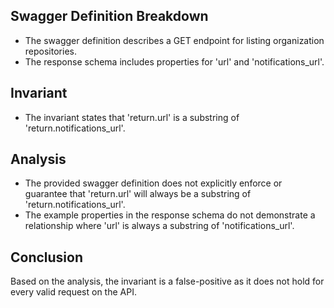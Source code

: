 ## Swagger Definition Breakdown
- The swagger definition describes a GET endpoint for listing organization repositories.
- The response schema includes properties for 'url' and 'notifications_url'.

## Invariant
- The invariant states that 'return.url' is a substring of 'return.notifications_url'.

## Analysis
- The provided swagger definition does not explicitly enforce or guarantee that 'return.url' will always be a substring of 'return.notifications_url'.
- The example properties in the response schema do not demonstrate a relationship where 'url' is always a substring of 'notifications_url'.

## Conclusion
Based on the analysis, the invariant is a false-positive as it does not hold for every valid request on the API.
